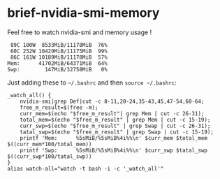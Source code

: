 # brief-nvidia-smi-memory
Feel free to watch nvidia-smi and memory usage !

```
 89C 100W  8533MiB/11178MiB  76%
 60C 252W 10429MiB/11175MiB  99%
 86C 161W 10189MiB/11178MiB  57%
Mem:      41702MiB/64371MiB  64%
Swp:        147MiB/32758MiB   0%
```

Just adding these to `~/.bashrc` and then `source ~/.bashrc`:

```
_watch_all() {
    nvidia-smi|grep Def|cut -c 8-11,20-24,35-43,45,47-54,60-64;
    free_m_result=$(free -m);
    curr_mem=$(echo "$free_m_result"| grep Mem | cut -c 26-31);
    total_mem=$(echo "$free_m_result" | grep Mem | cut -c 15-19);
    curr_swp=$(echo "$free_m_result" | grep Swap | cut -c 26-31);
    tatal_swp=$(echo "$free_m_result" | grep Swap | cut -c 15-19);
    printf 'Mem:      %5sMiB/%5sMiB%4i%%\n' $curr_mem $total_mem $((curr_mem*100/total_mem))
    printf 'Swp:      %5sMiB/%5sMiB%4i%%\n' $curr_swp $tatal_swp $((curr_swp*100/tatal_swp))
}
alias watch-all="watch -t bash -i -c '_watch_all'"
```
